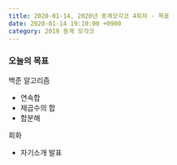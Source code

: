 ```yaml
---
title: 2020-01-14, 2020년 동계모각코 4회차 - 목표
date: 2020-01-14 19:10:00 +0900
category: 2019 동계 모각코
---
```


### 오늘의 목표     

백준 알고리즘   
- 연속합   
- 제곱수의 합     
- 합분해     

회화   
- 자기소개 발표   
